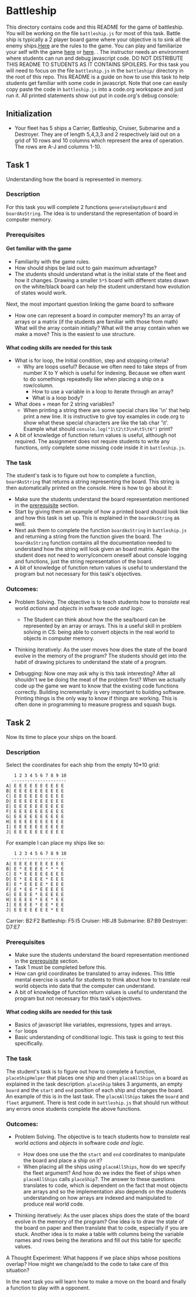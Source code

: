 # Battleship
This directory contains code and this README for the game of battleship. You will be working on the file `battleship.js` for most of this task.
Battle ship is typically a 2 player board game where your objective is to sink all the enemy ships.[Here](https://www.thesprucecrafts.com/the-basic-rules-of-battleship-411069) are the rules to the game. You can play and familiarize your self with the game [here](http://www.battleshiponline.org/) or [here](http://en.battleship-game.org/).
. The instructor needs an environment where students can run and debug javascript code. DO NOT DISTRIBUTE THIS README TO STUDENTS AS IT CONTAINS SPOILERS. For this task you will need to focus on the file `battleship.js` in the `battleship/` directory in the root of this repo. This README is a guide on how to use this task to help students get familiar with some code in javascript. Note that one can easily copy paste the code in `battleship.js` into a code.org workspace and just run it. All printed statements show out put in code.org's debug console:

## Initialization
- Your fleet has 5 ships a Carrier, Battleship, Cruiser, Submarine and a Destroyer. They are  of length 5,4,3,3 and 2 respectively laid out on a grid of 10 rows and 10
columns which represent the area of operation. The rows are A-J and columns 1-10.

## Task 1
Understanding how the board is represented in memory.

### Description
For this task you will complete 2 functions `generateEmptyBoard` and `boardAsString`. The idea is to understand the representation of board in computer memory.

### Prerequisites
#### Get familiar with the game
- Familiarity with the game rules.
- How should ships be laid out to gain maximum advantage?
- The students should understand what is the initial state of the fleet and how it changes. Drawing a smaller `5*5` board with different states drawn on the white/black board can help the student understand how evolution of states would work.

Next, the most important question linking the game board to software
-  How one can represent a board in computer memory? Its an array of arrays or a matrix (if the students are familiar with those from math) What will the array contain initially? What will the array contain when we make a move? This is the easiest to use structure.

#### What coding skills are needed for this task
- What is for loop, the Initial condition, step and stopping criteria?
  - Why are loops useful? Because we often need to take steps of from number X to Y which is useful for indexing. Because we often want to do somethings repeatedly like when placing a ship on a row/column.
	- How to use a variable in a loop to iterate through an array?
	- What is a loop body?
- What does + mean for 2 string variables?
  - When printing a string there are some special chars like '\n' that
  help print a new line. It is instructive to give toy examples in code.org to show what these special characters are like the tab char '\t'.
  Example what should `console.log("1\t2\t3\n4\t5\t6")` print?
- A bit of knowledge of function return values is useful, although not required. The assignment does not require students to write any functions, only complete some missing code inside it in `battleship.js`.

### The task
The student's task is to figure out how to complete a function, `boardAsString` that returns a string representing the board. This string is then automatically printed on the console. Here is how to go about it:
- Make sure the students understand the board representation mentioned in the [prerequisite](#Get-familiar-with-the-game) section.
- Start by giving them an example of how a printed board should look like and how this task is set up. This is explained in the `boardAsString` as well.
- Next ask them to complete the function `boardAsString` in `battleship.js` and returning a string from the function given the board. The `boardAsString` function contains all the documentation needed to understand how the string will look given an board matrix. Again the student does not need to worry/concern oneself about console logging and functions, just the string representation of the board.
- A bit of knowledge of function return values is useful to understand the program but not necessary for this task's objectives.

### Outcomes:
  - Problem Solving. The objective is to teach students how to *translate* real world *actions* and *objects* in software *code and logic*.  
    - The Student can think about how the the sea/board can be represented by an array or arrays. This is a useful skill in problem solving in CS: being able to convert objects in the real world to objects in computer memory.

  - Thinking iteratively: As the user moves how does the state of the board evolve in the memory of the program? The students should get into the habit of drawing pictures to understand the state of a program.

  - Debugging: Now one may ask why is this task interesting? After all shouldn't we be doing the meat of the problem first? When we actually code up the game we want to know that the existing code functions correctly. Building incrementally is very important to building software. Printing things is the only way to know if things are working. This is often done in programming to measure progress and squash bugs.


## Task 2
Now its time to place your ships on the board.

### Description
Select the coordinates for each ship from the empty 10*10 grid:

```
   1 2 3 4 5 6 7 8 9 10
  ---------------------
A| E E E E E E E E E E
B| E E E E E E E E E E
C| E E E E E E E E E E
D| E E E E E E E E E E
E| E E E E E E E E E E
F| E E E E E E E E E E
G| E E E E E E E E E E
H| E E E E E E E E E E
I| E E E E E E E E E E
J| E E E E E E E E E E
```

For example I can place my ships like so:

```
   1 2 3 4 5 6 7 8 9 10
  ---------------------
A| E E E E E E E E E E
B| E * E E E E * * * E
C| E * E E E E E E E E
D| E * E E E E * E E E
E| E * E E E E * E E E
F| E * E E * E E E E E
G| E E E E * E E E E E
H| E E E E * E E * E E
I| E E E E * E E * E E
J| E E E E E E E * E E
```
Carrier: B2:F2
Battleship: F5:I5
Cruiser: H8:J8
Submarine: B7:B9
Destroyer: D7:E7

### Prerequisites
- Make sure the students understand the board representation mentioned in the [prerequisite](#Get-familiar-with-the-game) section.
- Task 1 must be completed before this.
- How can grid coordinates be translated to array indexes. This little mental exercise is useful for students to think about how to translate real world objects into
data that the computer can understand.
- A bit of knowledge of function return values is useful to understand the program but not necessary for this task's objectives.

#### What coding skills are needed for this task
- Basics of javascript like variables, expressions, types and arrays.
- `for` loops
- Basic understanding of conditional logic. This task is going to test this specifically.

### The task
The student's task is to figure out how to complete a function, `placeShipHelper` that places one ship and then `placeAllShips` on a board as explained in the task description. `placeShip` takes 3 arguments, an empty `board` and the `start` and `end` position of each ship and changes the board. An example of this is in the last task. The `placeAllShips` takes the `board` and `fleet` argument. There is test code in `battleship.js` that should run without any errors once students complete the above functions.

### Outcomes:
  - Problem Solving. The objective is to teach students how to *translate* real world *actions* and *objects* in software *code and logic*.  
    - How does one use the the `start` and `end` coordinates to manipulate the board and place a ship on it?
    - When placing all the ships using `placeAllShips`, how do we specify the fleet argument? And how do we index the fleet of ships when `placeAllShips` calls `placeShip`?. The answer to these questions translates to code, which is dependent on the fact that most objects are arrays and so the implementation also depends on the students understanding on how arrays are indexed and manipulated to produce real world code.

  - Thinking iteratively: As the user places ships does the state of the board evolve in the memory of the program? One idea is to draw the state of the board on paper and then translate that to code, especially if you are stuck. Another idea is to make a table with columns being the variable names and rows being the iterations and fill out this table for specific values.

A Thought Experiment: What happens if we place ships whose positions overlap? How might we change/add to the code to take care of this situation?

In the next task you will learn how to make a move on the board and finally a function to play with a opponent.
